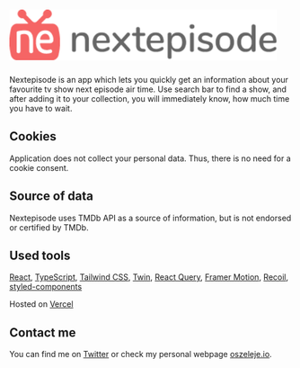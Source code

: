# <a href='https://nextepisode.app'><img src='./src/assets/images/logos/logo-with-type.png' height='90' alt='nextepisde logo' aria-label='nextepisode.app' /></a>

Nextepisode is an app which lets you quickly get an information about your favourite tv show next episode air time.
Use search bar to find a show, and after adding it to your collection, you will immediately know, how much time you have to wait.

## Cookies

Application does not collect your personal data. Thus, there is no need for a cookie consent.

## Source of data

Nextepisode uses TMDb API as a source of information, but is not endorsed or certified by TMDb.

## Used tools

[React](https://github.com/facebook/react), [TypeScript](https://github.com/microsoft/TypeScript),
[Tailwind CSS](https://github.com/tailwindlabs/tailwindcss), [Twin](https://github.com/ben-rogerson/twin.macro),
[React Query](https://github.com/tannerlinsley/react-query), [Framer Motion](https://github.com/framer/motion),
[Recoil](https://github.com/facebookexperimental/Recoil), [styled-components](https://github.com/styled-components/styled-components)

Hosted on [Vercel](https://vercel.com/)

## Contact me

You can find me on [Twitter](https://twitter.com/oszeleje) or check my personal webpage [oszeleje.io](https://oszeleje.io).
